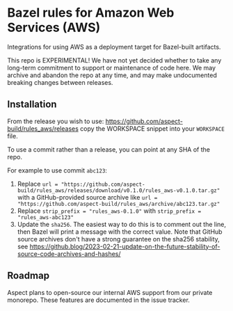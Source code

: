 # Bazel rules for Amazon Web Services (AWS)

Integrations for using AWS as a deployment target for Bazel-built artifacts.

This repo is EXPERIMENTAL! We have not yet decided whether to take any long-term commitment to support or maintenance of code here. We may archive and abandon the repo at any time, and may make undocumented breaking changes between releases.

## Installation

From the release you wish to use:
<https://github.com/aspect-build/rules_aws/releases>
copy the WORKSPACE snippet into your `WORKSPACE` file.

To use a commit rather than a release, you can point at any SHA of the repo.

For example to use commit `abc123`:

1. Replace `url = "https://github.com/aspect-build/rules_aws/releases/download/v0.1.0/rules_aws-v0.1.0.tar.gz"` with a GitHub-provided source archive like `url = "https://github.com/aspect-build/rules_aws/archive/abc123.tar.gz"`
1. Replace `strip_prefix = "rules_aws-0.1.0"` with `strip_prefix = "rules_aws-abc123"`
1. Update the `sha256`. The easiest way to do this is to comment out the line, then Bazel will
   print a message with the correct value. Note that GitHub source archives don't have a strong
   guarantee on the sha256 stability, see
   <https://github.blog/2023-02-21-update-on-the-future-stability-of-source-code-archives-and-hashes/>

## Roadmap

Aspect plans to open-source our internal AWS support from our private monorepo.
These features are documented in the issue tracker.
